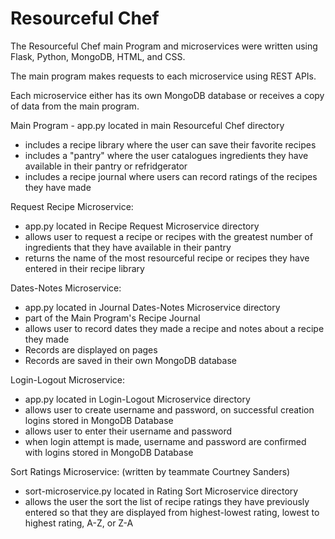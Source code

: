 # Resourceful Chef
The Resourceful Chef main Program and microservices were written using Flask, Python, MongoDB, HTML, and CSS.

The main program makes requests to each microservice using REST APIs. 

Each microservice either has its own MongoDB database or receives a copy of data from the main program.

Main Program - app.py located in main Resourceful Chef directory
  * includes a recipe library where the user can save their favorite recipes
  * includes a "pantry" where the user catalogues ingredients they have available in their pantry or refridgerator
  * includes a recipe journal where users can record ratings of the recipes they have made 

Request Recipe Microservice:
  * app.py located in Recipe Request Microservice directory
  * allows user to request a recipe or recipes with the greatest number of ingredients that they have available in their pantry
  * returns the name of the most resourceful recipe or recipes they have entered in their recipe library

Dates-Notes Microservice:
  * app.py located in Journal Dates-Notes Microservice directory
  * part of the Main Program's Recipe Journal
  * allows user to record dates they made a recipe and notes about a recipe they made
  * Records are displayed on pages
  * Records are saved in their own MongoDB database

Login-Logout Microservice:
  * app.py located in Login-Logout Microservice directory
  * allows user to create username and password, on successful creation logins stored in MongoDB Database
  * allows user to enter their username and password
  * when login attempt is made, username and password are confirmed with logins stored in MongoDB Database

Sort Ratings Microservice:   (written by teammate Courtney Sanders)
  * sort-microservice.py located in Rating Sort Microservice directory
  * allows the user the sort the list of recipe ratings they have previously entered so that they are displayed from highest-lowest rating, lowest to highest rating, A-Z, or Z-A


